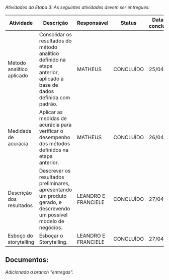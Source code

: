 _Atividades da Etapa 3: As seguintes atividades devem ser entregues:_

| Atividade | Descrição | Responsável | Status | Data da conclusão |
| --- | --- | --- | --- | --- |
| Método analítico aplicado | Consolidar os resultados do método analítico definido na etapa anterior, aplicado à base de dados definida com padrão. | MATHEUS | CONCLUÍDO | 25/04/24 |
| Medidads de acurácia | Aplicar as medidas de acurácia para verificar o desempenho dos métodos definidos na etapa anterior. | MATHEUS | CONCLUÍDO | 26/04/24 |
| Descrição dos resultados | Descrever os resultados preliminares, apresentando um produto gerado, e descrevendo um possível modelo de negócios. | LEANDRO E FRANCIELE | CONCLUÍDO | 27/04/24 |
| Esboço do storytelling | Esboçar o Storytelling. | LEANDRO E FRANCIELE | CONCLUÍDO | 27/04/24 |



## Documentos:


*Adicionado a branch "entregas".*
